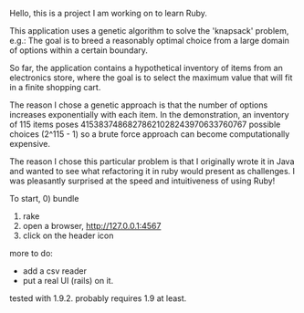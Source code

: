 
Hello, this is a project I am working on to learn Ruby.

This application uses a genetic algorithm to solve the 'knapsack' problem, e.g.:
The goal is to breed a reasonably optimal choice from a large domain of options
within a certain boundary.

So far, the application contains a hypothetical inventory of items from an
electronics store, where the goal is to select the maximum value that will fit
in a finite shopping cart.

The reason I chose a genetic approach is that the number of options increases
exponentially with each item.  In the demonstration, an inventory of 115 items 
poses 41538374868278621028243970633760767 possible choices (2^115 - 1) so a 
brute force approach can become computationally expensive.

The reason I chose this particular problem is that I originally wrote it in 
Java and wanted to see what refactoring it in ruby would present as challenges.
I was pleasantly surprised at the speed and intuitiveness of using Ruby!




To start, 
0) bundle
1) rake
2) open a browser, http://127.0.0.1:4567  
3) click on the header icon


more to do: 

* add a csv reader
* put a real UI (rails) on it.

tested with 1.9.2.  probably requires 1.9 at least.
